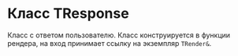 # Класс TResponse

Класс с ответом пользователю. Класс конструируется в функции рендера, на вход принимает ссылку на экземпляр `TRender&`.
